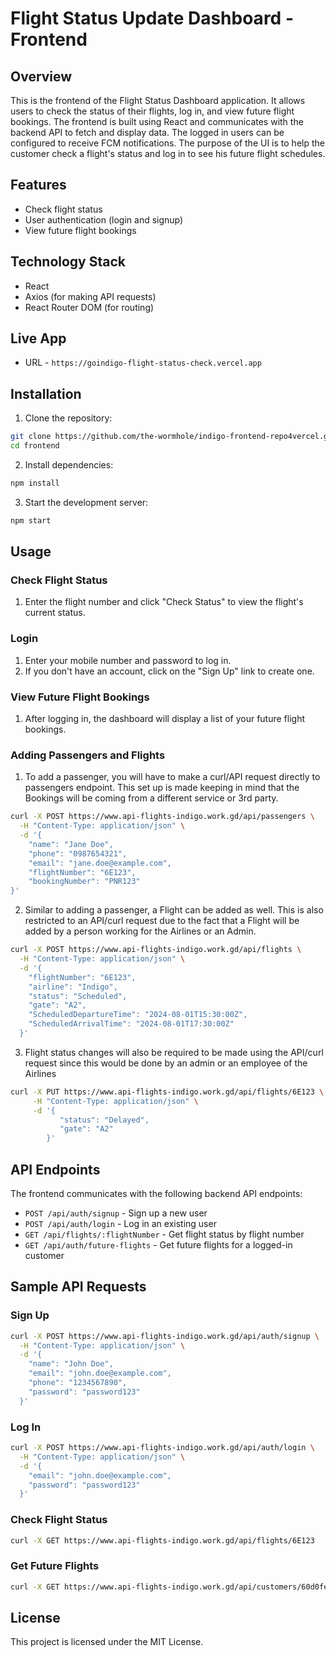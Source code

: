 # Flight Status Update Dashboard - Frontend

## Overview
This is the frontend of the Flight Status Dashboard application. It allows users to check the status of their flights, log in, and view future flight bookings. The frontend is built using React and communicates with the backend API to fetch and display data. The logged in users can be configured to receive FCM notifications. The purpose of the UI is to help the customer check a flight's status and log in to see his future flight schedules.

## Features
- Check flight status
- User authentication (login and signup)
- View future flight bookings

## Technology Stack
- React
- Axios (for making API requests)
- React Router DOM (for routing)

## Live App
- URL - `https://goindigo-flight-status-check.vercel.app`

## Installation

1. Clone the repository:
```sh
git clone https://github.com/the-wormhole/indigo-frontend-repo4vercel.git
cd frontend
```

2. Install dependencies:
```sh
npm install
```

3. Start the development server:
```sh
npm start
```

## Usage
### Check Flight Status
1. Enter the flight number and click "Check Status" to view the flight's current status.

### Login
1. Enter your mobile number and password to log in.
2. If you don't have an account, click on the "Sign Up" link to create one.

### View Future Flight Bookings
1. After logging in, the dashboard will display a list of your future flight bookings.

### Adding Passengers and Flights
1. To add a passenger, you will have to make a curl/API request directly to passengers endpoint. This set up is made keeping in mind that the Bookings will be coming from a different service or 3rd party.
```sh
curl -X POST https://www.api-flights-indigo.work.gd/api/passengers \
  -H "Content-Type: application/json" \
  -d '{
    "name": "Jane Doe",
    "phone": "0987654321",
    "email": "jane.doe@example.com",
    "flightNumber": "6E123",
    "bookingNumber": "PNR123"
}'
```
2. Similar to adding a passenger, a Flight can be added as well. This is also restricted to an API/curl request due to the fact that a Flight will be added by a person working for the Airlines or an Admin.
```sh
curl -X POST https://www.api-flights-indigo.work.gd/api/flights \
  -H "Content-Type: application/json" \
  -d '{
    "flightNumber": "6E123",
    "airline": "Indigo",
    "status": "Scheduled",
    "gate": "A2",
    "ScheduledDepartureTime": "2024-08-01T15:30:00Z",
    "ScheduledArrivalTime": "2024-08-01T17:30:00Z"
  }'
``` 
3. Flight status changes will also be required to be made using the API/curl request since this would be done by an admin or an employee of the Airlines
```sh
curl -X PUT https://www.api-flights-indigo.work.gd/api/flights/6E123 \
     -H "Content-Type: application/json" \
     -d '{
           "status": "Delayed", 
           "gate": "A2"                    
        }'
```         

## API Endpoints
The frontend communicates with the following backend API endpoints:

- `POST /api/auth/signup` - Sign up a new user
- `POST /api/auth/login` - Log in an existing user
- `GET /api/flights/:flightNumber` - Get flight status by flight number
- `GET /api/auth/future-flights` - Get future flights for a logged-in customer

## Sample API Requests
### Sign Up
```sh
curl -X POST https://www.api-flights-indigo.work.gd/api/auth/signup \
  -H "Content-Type: application/json" \
  -d '{
    "name": "John Doe",
    "email": "john.doe@example.com",
    "phone": "1234567890",
    "password": "password123"
  }'
```
### Log In
```sh
curl -X POST https://www.api-flights-indigo.work.gd/api/auth/login \
  -H "Content-Type: application/json" \
  -d '{
    "email": "john.doe@example.com",
    "password": "password123"
  }'
```

### Check Flight Status
```sh
curl -X GET https://www.api-flights-indigo.work.gd/api/flights/6E123
```

### Get Future Flights
```sh
curl -X GET https://www.api-flights-indigo.work.gd/api/customers/60d0fe4f5311236168a109ca/flights
```
## License
This project is licensed under the MIT License.

